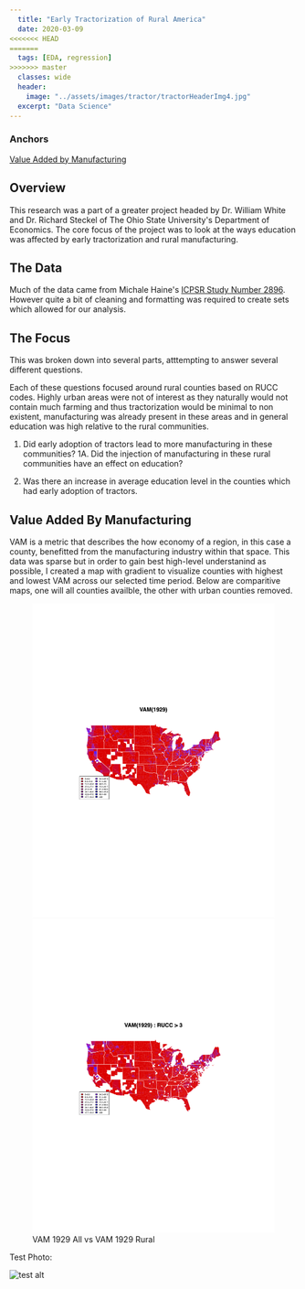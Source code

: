 ```yaml
---
  title: "Early Tractorization of Rural America"
  date: 2020-03-09
<<<<<<< HEAD
=======
  tags: [EDA, regression]
>>>>>>> master
  classes: wide
  header:
    image: "../assets/images/tractor/tractorHeaderImg4.jpg"
  excerpt: "Data Science"
---
```


### Anchors

[Value Added by Manufacturing](#value-added-by-manufacturing)

## Overview

This research was a part of a greater project headed by Dr. William White and Dr. Richard Steckel of The Ohio State University's Department of Economics. The core focus of the project was to look at the ways education was affected by early tractorization and rural manufacturing.

## The Data
Much of the data came from Michale Haine's [ICPSR Study Number 2896](https://www.colgate.edu/about/directory/mhaines). However quite a bit of cleaning and formatting was required to create sets which allowed for our analysis.

## The Focus

This was broken down into several parts, atttempting to answer several different questions.

Each of these questions focused around rural counties based on RUCC codes. Highly urban areas were not of interest as they naturally would not contain much farming and thus tractorization would be minimal to non existent, manufacturing was already present in these areas and in general education was high relative to the rural communities.

1. Did early adoption of tractors lead to more manufacturing in these communities?
   1A. Did the injection of manufacturing in these rural communities have an effect on education?

2. Was there an increase in average education level in the counties which had early adoption of tractors.


## Value Added By Manufacturing

VAM is a metric that describes the how economy of a region, in this case a county, benefitted from the manufacturing industry within that space.
This data was sparse but in order to gain best high-level understanind as possible, I created a map with gradient to visualize counties with highest and lowest VAM across our selected time period. Below are comparitive maps, one will all counties availble, the other with urban counties removed.


<!-- 1929 ALL             |  1929 Rural
:-------------------------:|:-------------------------:
<embed src="{{ site.url }}{{ site.baseurl }}/assets/images/tractor/vam(1929-2007)/1929.pdf" type="application/pdf">  |  <embed src="{{ site.url }}{{ site.baseurl }}/assets/images/tractor/vam(1929-2007)/RUCC_adjusted/1929.pdf" type="application/pdf"> -->


<figure class="half">
    <a href="/assets/images/tractor/vam(1929-2007)/1929.pdf"><img src="/assets/images/tractor/vam(1929-2007)/1929.png"></a>
    <a href="/assets/images/tractor/vam(1929-2007)/RUCC_adjusted/1929.pdf"><img src="/assets/images/tractor/vam(1929-2007)/RUCC_adjusted/1929.png"></a>
    <figcaption>VAM 1929 All vs VAM 1929 Rural</figcaption>
</figure>



<!-- <img src="{{ site.url }}{{ site.baseurl }}/assets/images/tractor/vam(1929-2007)/1929.pdf" alt="1929"> <img src="{{ site.url }}{{ site.baseurl }}/assets/images/tractor/vam(1929-2007)/RUCC_adjusted/1929.pdf" alt="1929RUCC"> -->



Test Photo:

<img src="{{ site.url }}{{ site.baseurl}}/assets/images/tractor/TractorVsEduPlots/50_54.png" alt="test alt">
